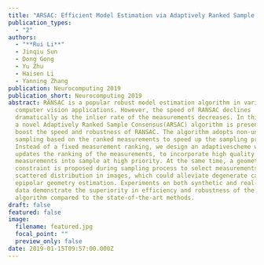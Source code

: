 ```yaml
---
title: "ARSAC: Efficient Model Estimation via Adaptively Ranked Sample Consensus"
publication_types:
  - "2"
authors:
  - "**Rui Li**"
  - Jinqiu Sun
  - Dong Gong
  - Yu Zhu
  - Haisen Li
  - Yanning Zhang
publication: Neurocomputing 2019
publication_short: Neurocomputing 2019
abstract: RANSAC is a popular robust model estimation algorithm in various
  computer vision applications. However, the speed of RANSAC declines
  dramatically as the inlier rate of the measurements decreases. In this paper,
  a novel Adaptively Ranked Sample Consensus(ARSAC) algorithm is presented to
  boost the speed and robustness of RANSAC. The algorithm adopts non-uniform
  sampling based on the ranked measurements to speed up the sampling process.
  Instead of a fixed measurement ranking, we design an adaptivescheme which
  updates the ranking of the measurements, to incorporate high quality
  measurements into sample at high priority. At the same time, a geometric
  constraint is proposed during sampling process to select measurements with
  scattered distribution in images, which could alleviate degenerate cases in
  epipolar geometry estimation. Experiments on both synthetic and real-world
  data demonstrate the superiority in efficiency and robustness of the proposed
  algorithm compared to the state-of-the-art methods.
draft: false
featured: false
image:
  filename: featured.jpg
  focal_point: ""
  preview_only: false
date: 2019-01-15T09:57:00.000Z
---
```

